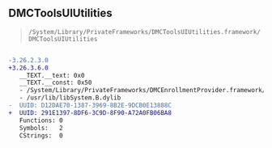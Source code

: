 ## DMCToolsUIUtilities

> `/System/Library/PrivateFrameworks/DMCToolsUIUtilities.framework/DMCToolsUIUtilities`

```diff

-3.26.2.3.0
+3.26.3.6.0
   __TEXT.__text: 0x0
   __TEXT.__const: 0x50
   - /System/Library/PrivateFrameworks/DMCEnrollmentProvider.framework/DMCEnrollmentProvider
   - /usr/lib/libSystem.B.dylib
-  UUID: D12DAE70-1387-3969-8B2E-9DCB0E13888C
+  UUID: 291E1397-8DF6-3C9D-8F90-A72A0FB06BA8
   Functions: 0
   Symbols:   2
   CStrings:  0

```
